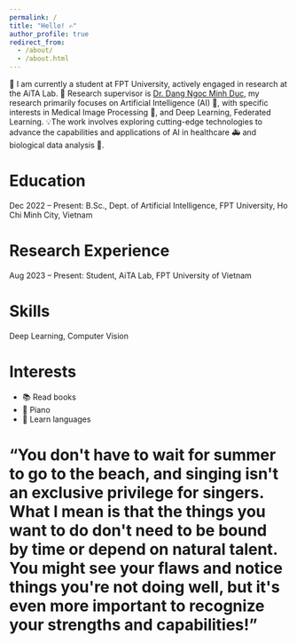 ```yaml
---
permalink: /
title: "Hello! ✍️"
author_profile: true
redirect_from: 
  - /about/
  - /about.html
---
```



📖 I am currently a student at FPT University, actively engaged in research at the AiTA Lab. 🧪 Research supervisor is [Dr. Dang Ngoc Minh Duc](https://dnmduc.github.io/), my research primarily focuses on Artificial Intelligence (AI) 🤖, with specific interests in Medical Image Processing 💊, and Deep Learning, Federated Learning. 💡The work involves exploring cutting-edge technologies to advance the capabilities and applications of AI in healthcare 🚑 and biological data analysis 🔬.

Education
====
Dec 2022 – Present: B.Sc., Dept. of Artificial Intelligence, FPT University, Ho Chi Minh City, Vietnam

Research Experience
====
Aug 2023 – Present: Student, AiTA Lab, FPT University of Vietnam

Skills
====
Deep Learning, Computer Vision

Interests
====
- 📚 Read books
- 🎹 Piano 
- 📜 Learn languages 
  
“You don't have to wait for summer to go to the beach, and singing isn't an exclusive privilege for singers. What I mean is that the things you want to do don't need to be bound by time or depend on natural talent. You might see your flaws and notice things you're not doing well, but it's even more important to recognize your strengths and capabilities!”
======
